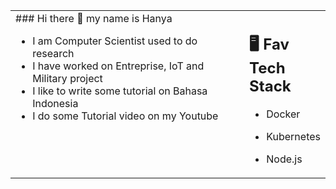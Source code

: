 
<table><tr><td valign="top" width="75%">
  ### Hi there 👋 my name is Hanya
  
- I am Computer Scientist used to do research
- I have worked on Entreprise, IoT and Military project
- I like to write some tutorial on Bahasa Indonesia
- I do some Tutorial video on my Youtube
</td><td valign="top" width="25%">

## 🖥️ Fav Tech Stack

- Docker
- Kubernetes 
- Node.js

  </tr></tr></table> 

